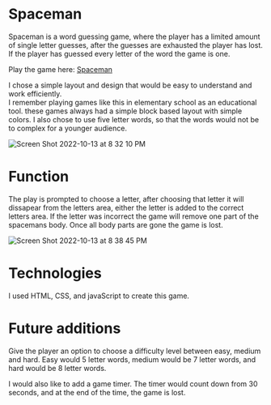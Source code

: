 # Spaceman
Spaceman is a word guessing game, where the player has a limited amount of single letter guesses, 
 after the guesses are exhausted the player has lost.  If the player has guessed every letter of the word
the game is one.

Play the game here: [Spaceman](https://plb6968.github.io/spaceman/)

I chose a simple layout and design that would be easy to understand and work efficiently.  
I remember playing games like this in elementary school as an educational tool.  these games always had a simple 
block based layout with simple colors.  I also chose to use five letter words, so that the words would not be to complex for a younger audience.  

![Screen Shot 2022-10-13 at 8 32 10 PM](https://user-images.githubusercontent.com/114373806/195741673-17b0f0d7-fea4-4fe2-9595-34e18a0847ae.png)

# Function
The play is prompted to choose a letter,  after choosing that letter it will dissapear from the 
letters area, either the letter is added to the correct letters area.  If the letter was incorrect the game
will remove one part of the spacemans body.  Once all body parts are gone the game is lost.  

![Screen Shot 2022-10-13 at 8 38 45 PM](https://user-images.githubusercontent.com/114373806/195742366-9f4764d7-594a-45a1-a812-9dc2145bd264.png)

# Technologies
I used HTML, CSS, and javaScript to create this game.  

# Future additions
Give the player an option to choose a difficulty level between easy, medium and hard.  Easy would 5 letter 
words,  medium would be 7 letter words,  and hard would be 8 letter words. 

I would also like to add a game timer.  The timer would count down from 30 seconds, and at the end of the
time,  the game is lost.  
